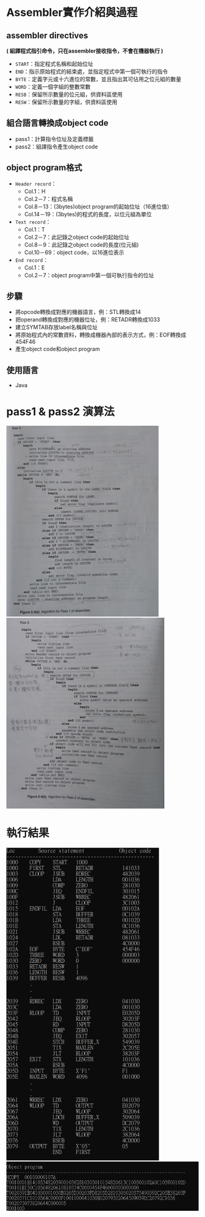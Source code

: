 # Assembler實作介紹與過程
## assembler directives
**( 組譯程式指引命令，只在assembler接收指令，不會在機器執行 )**
+ `START`：指定程式名稱和起始位址
+ `END`：指示原始程式的結束處，並指定程式中第一個可執行的指令
+ `BYTE`：定義字元或十六進位的常數，並且指出其可佔用之位元組的數量
+ `WORD`：定義一個字組的整數常數
+ `RESB`：保留所示數量的位元組，供資料區使用
+ `RESW`：保留所示數量的字組，供資料區使用

## 組合語言轉換成object code
+ pass1：計算指令位址及定義標籤
+ pass2：組譯指令產生object code

## object program格式
+ `Header record`：
  - Col.1：H
  - Col.2－7：程式名稱
  - Col.8－13：(3bytes)object program的起始位址（16進位值）
  - Col.14－19：(3bytes)的程式的長度，以位元組為單位
+ `Text record`：
  - Col.1：T
  - Col.2－7：此記錄之object code的起始位址
  - Col.8－9：此記錄之object code的長度(位元組)
  - Col.10－69：object code，以16進位表示
+ `End record`：
  - Col.1：E
  - Col.2－7：object program中第一個可執行指令的位址

## 步驟
+ 將opcode轉換成對應的機器語言，例：STL轉換成14
+ 把operand轉換成對應的機器位址，例：RETADR轉換成1033
+ 建立SYMTAB存放label名稱與位址
+ 將原始程式內的常數資料，轉換成機器內部的表示方式，例：EOF轉換成454F46
+ 產生object code和object program

## 使用語言
+ Java

# pass1 & pass2 演算法
<img src="https://github.com/gigilin7/Assembler/blob/master/picture/pass1.jpg" height=500><img src="https://github.com/gigilin7/Assembler/blob/master/picture/pass2.jpg" height=500>

# 執行結果
<img src="https://github.com/gigilin7/Assembler/blob/master/picture/object%20code.png" width=400>
<img src="https://github.com/gigilin7/Assembler/blob/master/picture/object%20program.png" width=600>
